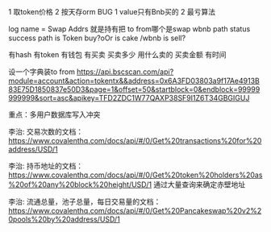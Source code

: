 1 取token价格
2 按天存orm
BUG
1 value只有Bnb买的
2 最亏算法

log
name = Swap
Addrs 就是持有把
to from哪个是swap
wbnb
path
status success path is Token buy?oOr is cake /wbnb is sell?

有hash 有token 有钱包 有买卖 买卖多少 用什么卖的 买卖金额 有时间

设一个字典装to from
https://api.bscscan.com/api?module=account&action=tokentx&&address=0x6A3FD03803a9f17Ae4913B83E75D1850837e50D3&page=1&offset=50&startblock=0&endblock=99999999999&sort=asc&apikey=TFD2ZDC1W77QAXP38SF9I1Z6T34GBGIGUJ


重点：多用户数据库写入冲突


李治:
交易次数的文档：https://www.covalenthq.com/docs/api/#/0/Get%20transactions%20for%20address/USD/1

李治:
持币地址的文档： https://www.covalenthq.com/docs/api/#/0/Get%20token%20holders%20as%20of%20any%20block%20height/USD/1
通过大量查询来确定赤壁地址



李治:
流通总量，池子总量，每日交易量的文档：https://www.covalenthq.com/docs/api/#/0/Get%20Pancakeswap%20v2%20pools%20by%20address/USD/1
